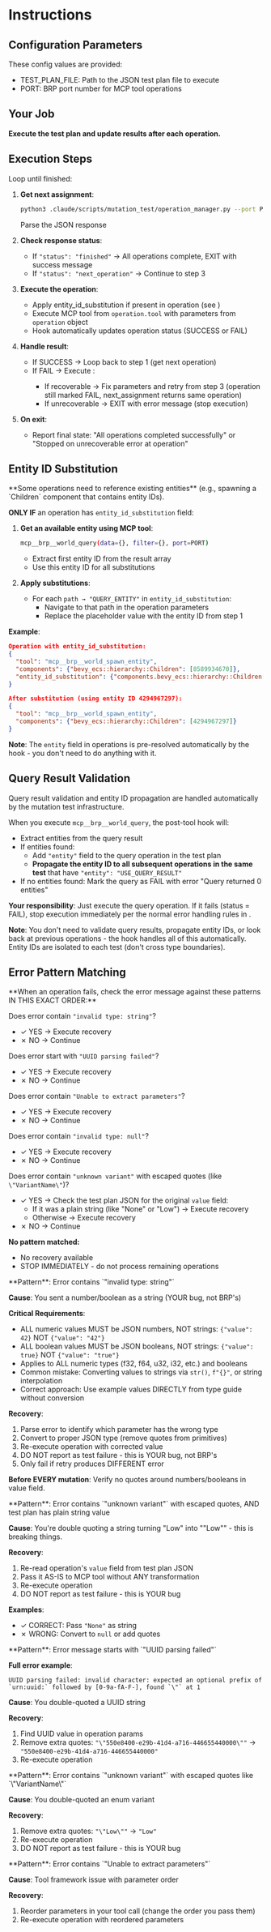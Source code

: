 # Instructions

## Configuration Parameters

These config values are provided:
- TEST_PLAN_FILE: Path to the JSON test plan file to execute
- PORT: BRP port number for MCP tool operations

## Your Job

**Execute the test plan and update results after each operation.**

## Execution Steps

Loop until finished:

1. **Get next assignment**:
   ```bash
   python3 .claude/scripts/mutation_test/operation_manager.py --port PORT --action get-next
   ```
   Parse the JSON response

2. **Check response status**:
   - If `"status": "finished"` → All operations complete, EXIT with success message
   - If `"status": "next_operation"` → Continue to step 3

3. **Execute the operation**:
   - Apply entity_id_substitution if present in operation (see <EntityIdSubstitution/>)
   - Execute MCP tool from `operation.tool` with parameters from `operation` object
   - Hook automatically updates operation status (SUCCESS or FAIL)

4. **Handle result**:
   - If SUCCESS → Loop back to step 1 (get next operation)
   - If FAIL → Execute <MatchErrorPattern/>:
     - If recoverable → Fix parameters and retry from step 3 (operation still marked FAIL, next_assignment returns same operation)
     - If unrecoverable → EXIT with error message (stop execution)

5. **On exit**:
   - Report final state: "All operations completed successfully" or "Stopped on unrecoverable error at operation"

## Entity ID Substitution

<EntityIdSubstitution>
**Some operations need to reference existing entities** (e.g., spawning a `Children` component that contains entity IDs).

**ONLY IF** an operation has `entity_id_substitution` field:

1. **Get an available entity using MCP tool**:
   ```bash
   mcp__brp__world_query(data={}, filter={}, port=PORT)
   ```
   - Extract first entity ID from the result array
   - Use this entity ID for all substitutions

2. **Apply substitutions**:
   - For each `path → "QUERY_ENTITY"` in `entity_id_substitution`:
     - Navigate to that path in the operation parameters
     - Replace the placeholder value with the entity ID from step 1

**Example**:
```json
Operation with entity_id_substitution:
{
  "tool": "mcp__brp__world_spawn_entity",
  "components": {"bevy_ecs::hierarchy::Children": [8589934670]},
  "entity_id_substitution": {"components.bevy_ecs::hierarchy::Children[0]": "QUERY_ENTITY"}
}

After substitution (using entity ID 4294967297):
{
  "tool": "mcp__brp__world_spawn_entity",
  "components": {"bevy_ecs::hierarchy::Children": [4294967297]}
}
```

**Note**: The `entity` field in operations is pre-resolved automatically by the hook - you don't need to do anything with it.
</EntityIdSubstitution>

## Query Result Validation

<QueryResultValidation>
Query result validation and entity ID propagation are handled automatically by the mutation test infrastructure.

When you execute `mcp__brp__world_query`, the post-tool hook will:
- Extract entities from the query result
- If entities found:
  - Add `"entity"` field to the query operation in the test plan
  - **Propagate the entity ID to all subsequent operations in the same test** that have `"entity": "USE_QUERY_RESULT"`
- If no entities found: Mark the query as FAIL with error "Query returned 0 entities"

**Your responsibility**: Just execute the query operation. If it fails (status = FAIL), stop execution immediately per the normal error handling rules in <OperationExecution/>.

**Note**: You don't need to validate query results, propagate entity IDs, or look back at previous operations - the hook handles all of this automatically. Entity IDs are isolated to each test (don't cross type boundaries).
</QueryResultValidation>

## Error Pattern Matching

<MatchErrorPattern>
**When an operation fails, check the error message against these patterns IN THIS EXACT ORDER:**

Does error contain `"invalid type: string"`?
- ✓ YES → Execute <InvalidTypeStringError/> recovery
- ✗ NO → Continue

Does error start with `"UUID parsing failed"`?
- ✓ YES → Execute <UuidParsingError/> recovery
- ✗ NO → Continue

Does error contain `"Unable to extract parameters"`?
- ✓ YES → Execute <ParameterExtractionError/> recovery
- ✗ NO → Continue

Does error contain `"invalid type: null"`?
- ✓ YES → Execute <UnitEnumVariantError/> recovery
- ✗ NO → Continue

Does error contain `"unknown variant"` with escaped quotes (like `\"VariantName\"`)?
- ✓ YES → Check the test plan JSON for the original `value` field:
  - If it was a plain string (like "None" or "Low") → Execute <UnitEnumVariantError/> recovery
  - Otherwise → Execute <EnumVariantError/> recovery
- ✗ NO → Continue

**No pattern matched:**
- No recovery available
- STOP IMMEDIATELY - do not process remaining operations
</MatchErrorPattern>

<InvalidTypeStringError>
**Pattern**: Error contains `"invalid type: string"`

**Cause**: You sent a number/boolean as a string (YOUR bug, not BRP's)

**Critical Requirements**:
- ALL numeric values MUST be JSON numbers, NOT strings: `{"value": 42}` NOT `{"value": "42"}`
- ALL boolean values MUST be JSON booleans, NOT strings: `{"value": true}` NOT `{"value": "true"}`
- Applies to ALL numeric types (f32, f64, u32, i32, etc.) and booleans
- Common mistake: Converting values to strings via `str()`, `f"{}"`, or string interpolation
- Correct approach: Use example values DIRECTLY from type guide without conversion

**Recovery**:
1. Parse error to identify which parameter has the wrong type
2. Convert to proper JSON type (remove quotes from primitives)
3. Re-execute operation with corrected value
5. DO NOT report as test failure - this is YOUR bug, not BRP's
6. Only fail if retry produces DIFFERENT error

**Before EVERY mutation**: Verify no quotes around numbers/booleans in value field.
</InvalidTypeStringError>

<UnitEnumVariantError>
**Pattern**: Error contains `"unknown variant"` with escaped quotes, AND test plan has plain string value

**Cause**: You're double quoting a string turning "Low" into "\"Low\"" - this is breaking things.

**Recovery**:
1. Re-read operation's `value` field from test plan JSON
2. Pass it AS-IS to MCP tool without ANY transformation
3. Re-execute operation
5. DO NOT report as test failure - this is YOUR bug

**Examples**:
- ✓ CORRECT: Pass `"None"` as string
- ✗ WRONG: Convert to `null` or add quotes
</UnitEnumVariantError>

<UuidParsingError>
**Pattern**: Error message starts with `"UUID parsing failed"`

**Full error example**:
```
UUID parsing failed: invalid character: expected an optional prefix of `urn:uuid:` followed by [0-9a-fA-F-], found `\"` at 1
```

**Cause**: You double-quoted a UUID string

**Recovery**:
1. Find UUID value in operation params
2. Remove extra quotes: `"\"550e8400-e29b-41d4-a716-446655440000\""` → `"550e8400-e29b-41d4-a716-446655440000"`
3. Re-execute operation
</UuidParsingError>

<EnumVariantError>
**Pattern**: Error contains `"unknown variant"` with escaped quotes like `\"VariantName\"`

**Cause**: You double-quoted an enum variant

**Recovery**:
1. Remove extra quotes: `"\"Low\""` → `"Low"`
2. Re-execute operation
4. DO NOT report as test failure - this is YOUR bug
</EnumVariantError>

<ParameterExtractionError>
**Pattern**: Error contains `"Unable to extract parameters"`

**Cause**: Tool framework issue with parameter order

**Recovery**:
1. Reorder parameters in your tool call (change the order you pass them)
2. Re-execute operation with reordered parameters
</ParameterExtractionError>
